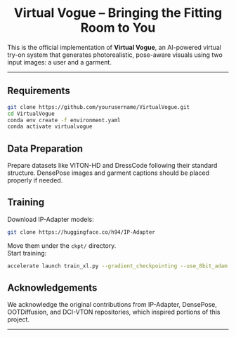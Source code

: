 <div align="center">
<h1>Virtual Vogue – Bringing the Fitting Room to You</h1>
</div>

This is the official implementation of **Virtual Vogue**, an AI-powered virtual try-on system that generates photorealistic, pose-aware visuals using two input images: a user and a garment.

---

## Requirements

```bash
git clone https://github.com/yourusername/VirtualVogue.git
cd VirtualVogue
conda env create -f environment.yaml
conda activate virtualvogue
```

## Data Preparation

Prepare datasets like VITON-HD and DressCode following their standard structure. DensePose images and garment captions should be placed properly if needed.

## Training

Download IP-Adapter models:

```bash
git clone https://huggingface.co/h94/IP-Adapter
```

Move them under the `ckpt/` directory.  
Start training:

```bash
accelerate launch train_xl.py --gradient_checkpointing --use_8bit_adam --output_dir=result --train_batch_size=6 --data_dir=DATA_DIR
```

## Acknowledgements

We acknowledge the original contributions from IP-Adapter, DensePose, OOTDiffusion, and DCI-VTON repositories, which inspired portions of this project.

---
